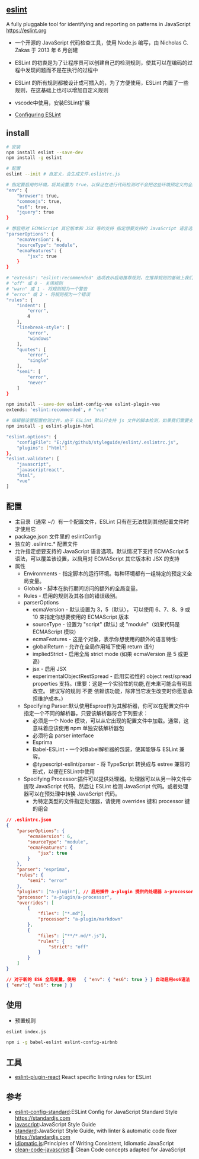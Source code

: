 ## [eslint](https://github.com/eslint/eslint)

A fully pluggable tool for identifying and reporting on patterns in JavaScript <https://eslint.org>

* 一个开源的 JavaScript 代码检查工具，使用 Node.js 编写，由 Nicholas C. Zakas 于 2013 年 6 月创建
* ESLint 的初衷是为了让程序员可以创建自己的检测规则，使其可以在编码的过程中发现问题而不是在执行的过程中
* ESLint 的所有规则都被设计成可插入的，为了方便使用，ESLint 内置了一些规则，在这基础上也可以增加自定义规则

* vscode中使用，安装ESLint扩展
* [Configuring ESLint](http://eslint.cn/docs/user-guide/configuring)

## install

```sh
# 安装
npm install eslint --save-dev
npm install -g eslint

# 配置
eslint --init # 自定义，会生成文件.eslintrc.js

# 指定要启用的环境，将其设置为 true，以保证在进行代码检测时不会把这些环境预定义的全局变量识别成未定义的变量而报错
"env": {
    "browser": true,
    "commonjs": true,
    "es6": true,
    "jquery": true
}

# 想启用对 ECMAScript 其它版本和 JSX 等的支持 指定想要支持的 JavaScript 语言选项，不过你可能需要自行安装 eslint-plugin-react 等插件
"parserOptions": {
    "ecmaVersion": 6,
    "sourceType": "module",
    "ecmaFeatures": {
        "jsx": true
    }
}

# "extends": "eslint:recommended" 选项表示启用推荐规则，在推荐规则的基础上我们还可以根据需要使用 rules 新增自定义规则，每个规则的第一个值都是代表该规则检测后显示的错误级别。完整的可配置规则列表可访问：http://eslint.cn/docs/rules/
# "off" 或 0 - 关闭规则
# "warn" 或 1 - 将规则视为一个警告
# "error" 或 2 - 将规则视为一个错误
"rules": {
    "indent": [
        "error",
        4
    ],
    "linebreak-style": [
        "error",
        "windows"
    ],
    "quotes": [
        "error",
        "single"
    ],
    "semi": [
        "error",
        "never"
    ]
}

npm install --save-dev eslint-config-vue eslint-plugin-vue
extends: 'eslint:recommended', # "vue"

# 编辑器设置配置检测文件，由于 ESLint 默认只支持 js 文件的脚本检测，如果我们需要支持类 html 文件（如 vue）的内联脚本检测，还需要安装 eslint-plugin-html 插件。
npm install -g eslint-plugin-html

"eslint.options": {
    "configFile": "E:/git/github/styleguide/eslint/.eslintrc.js",
    "plugins": ["html"]
},
"eslint.validate": [
    "javascript",
    "javascriptreact",
    "html",
    "vue"
]
```

## 配置

* 主目录（通常 ~/）有一个配置文件，ESLint 只有在无法找到其他配置文件时才使用它
* package.json 文件里的 eslintConfig
* 独立的 .eslintrc.* 配置文件
* 允许指定想要支持的 JavaScript 语言选项。默认情况下支持 ECMAScript 5 语法，可以覆盖该设置，以启用对 ECMAScript 其它版本和 JSX 的支持
* 属性
  - Environments - 指定脚本的运行环境。每种环境都有一组特定的预定义全局变量。
  - Globals - 脚本在执行期间访问的额外的全局变量。
  - Rules - 启用的规则及其各自的错误级别。
  - parserOptions
    + ecmaVersion - 默认设置为 3，5（默认）， 可以使用 6、7、8、9 或 10 来指定你想要使用的 ECMAScript 版本
    + sourceType - 设置为 "script" (默认) 或 "module"（如果代码是 ECMAScript 模块)
    + ecmaFeatures - 这是个对象，表示你想使用的额外的语言特性:
    + globalReturn - 允许在全局作用域下使用 return 语句
    + impliedStrict - 启用全局 strict mode (如果 ecmaVersion 是 5 或更高)
    + jsx - 启用 JSX
    + experimentalObjectRestSpread - 启用实验性的 object rest/spread properties 支持。(重要：这是一个实验性的功能,在未来可能会有明显改变。 建议写的规则 不要 依赖该功能，除非当它发生改变时你愿意承担维护成本。)
  - Specifying Parser:默认使用Espree作为其解析器，你可以在配置文件中指定一个不同的解析器，只要该解析器符合下列要求：
    + 必须是一个 Node 模块，可以从它出现的配置文件中加载。通常，这意味着应该使用 npm 单独安装解析器包
    + 必须符合 parser interface
    + Esprima
    + Babel-ESLint - 一个对Babel解析器的包装，使其能够与 ESLint 兼容。
    + @typescript-eslint/parser - 将 TypeScript 转换成与 estree 兼容的形式，以便在ESLint中使用
  - Specifying Processor:插件可以提供处理器。处理器可以从另一种文件中提取 JavaScript 代码，然后让 ESLint 检测 JavaScript 代码。或者处理器可以在预处理中转换 JavaScript 代码。
    + 为特定类型的文件指定处理器，请使用 overrides 键和 processor 键的组合

```json
// .eslintrc.json
{
    "parserOptions": {
        "ecmaVersion": 6,
        "sourceType": "module",
        "ecmaFeatures": {
            "jsx": true
        }
    },
    "parser": "esprima",
    "rules": {
        "semi": "error"
    },
    "plugins": ["a-plugin"], // 启用插件 a-plugin 提供的处理器 a-processor
    "processor": "a-plugin/a-processor",
    "overrides": [
        {
            "files": ["*.md"],
            "processor": "a-plugin/markdown"
        },
        {
            "files": ["**/*.md/*.js"],
            "rules": {
                "strict": "off"
            }
        }
    ]
}

// 对于新的 ES6 全局变量，使用   { "env": { "es6": true } } 自动启用es6语法
{ "env":{ "es6": true } }
```

## 使用

* 预置规则

```sh
eslint index.js

npm i -g babel-eslint eslint-config-airbnb
```

## 工具

* [eslint-plugin-react](https://github.com/yannickcr/eslint-plugin-react) React specific linting rules for ESLint

## 参考

* [eslint-config-standard](https://github.com/standard/eslint-config-standard):ESLint Config for JavaScript Standard Style <https://standardjs.com>
* [javascript](https://github.com/airbnb/javascript):JavaScript Style Guide
* [standard](https://github.com/standard/standard):JavaScript Style Guide, with linter & automatic code fixer <https://standardjs.com>
* [idiomatic.js](https://github.com/rwaldron/idiomatic.js):Principles of Writing Consistent, Idiomatic JavaScript
* [clean-code-javascript](https://github.com/ryanmcdermott/clean-code-javascript):🛁 Clean Code concepts adapted for JavaScript

